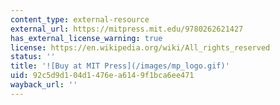 ```yaml
---
content_type: external-resource
external_url: https://mitpress.mit.edu/9780262621427
has_external_license_warning: true
license: https://en.wikipedia.org/wiki/All_rights_reserved
status: ''
title: '![Buy at MIT Press](/images/mp_logo.gif)'
uid: 92c5d9d1-04d1-476e-a614-9f1bca6ee471
wayback_url: ''
---
```

